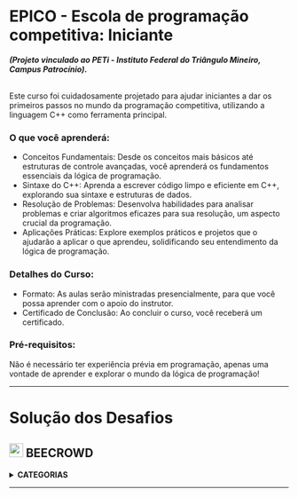 # EPICO - Escola de programação competitiva: Iniciante

<strong>
  <em>(Projeto vinculado ao PETi - Instituto Federal do Triângulo Mineiro, Campus Patrocínio).</em>
</strong> <br/><br/>


<p>
  Este curso foi cuidadosamente projetado para ajudar iniciantes a dar os primeiros passos no mundo da programação competitiva, utilizando a linguagem C++ como ferramenta principal.
</p>

### O que você aprenderá:

  <ul>
    <li>Conceitos Fundamentais: Desde os conceitos mais básicos até estruturas de controle avançadas, você aprenderá os fundamentos essenciais da lógica de programação.</li>
    <li>Sintaxe do C++: Aprenda a escrever código limpo e eficiente em C++, explorando sua sintaxe e estruturas de dados.</li>
    <li>Resolução de Problemas: Desenvolva habilidades para analisar problemas e criar algoritmos eficazes para sua resolução, um aspecto crucial da programação.</li>
    <li>Aplicações Práticas: Explore exemplos práticos e projetos que o ajudarão a aplicar o que aprendeu, solidificando seu entendimento da lógica de programação.</li>
  </ul>
  

### Detalhes do Curso:

<ul>
  <li>Formato: As aulas serão ministradas presencialmente, para que você possa aprender com o apoio do instrutor.</li>
  <li>Certificado de Conclusão: Ao concluir o curso, você receberá um certificado.</li>
</ul>

### Pré-requisitos:

<p>Não é necessário ter experiência prévia em programação, apenas uma vontade de aprender e explorar o mundo da lógica de programação!</p>

---

# Solução dos Desafios 

<div align="left">
    
## <img width="25" height="25" src="https://www.beecrowd.com.br/judge/favicon.ico?1635097036">  BEECROWD  <br>

</div>

<details>
    <summary><strong>CATEGORIAS</strong></summary>
    <details>
    <summary><strong>Iniciante</strong></summary>
    <br />
    <div align="left">
        <table border=1>
            <tr>
                <th colspan="5">Iniciante</th>
            </tr>
            <tr>
                <th colspan="5"></th>
            </tr>
            <tr>
                <th>PROBLEMA</th>
                <th align="center"><img src="https://img.shields.io/badge/c++-%2300599C.svg?style=for-the-badge&logo=c%2B%2B&logoColor=white" alt="C++"></img></th>
                <th align="center"><img src="https://img.shields.io/badge/YouTube-%23FF0000.svg?style=for-the-badge&logo=YouTube&logoColor=white alt="YouTube"></img></th>
            </tr>
            <tr>
                <td align="left">1000 - Hello World!</td>
                 <td align="center">  
                    <a href="https://github.com/eduardoamorim-dev/code-challenges/blob/main/beecrowd/1000-HelloWorld.cpp">
                        <img src="https://github.com/eduardoamorim-dev/code-challenges/assets/86995782/7b2ab23c-e012-4d3e-bf42-5d717b882fdd" width="38px""></img>
                    </a>
                 </td>
                 <td align="center">
                    <a href="https://www.youtube.com/watch?v=FCpWPfSjEJs">
                        <img src="https://github.com/eduardoamorim-dev/code-challenges/assets/86995782/7b2ab23c-e012-4d3e-bf42-5d717b882fdd" width="38px""></img>
                    </a>
                 </td>
                </tr>
                <tr>
            <tr>
               <td align="left">1001 - Extremamente Básico</td>
                  <td align="center">  
                    <a href="https://github.com/eduardoamorim-dev/code-challenges/blob/main/beecrowd/1001-ExtremamenteBasico.cpp">
                        <img src="https://github.com/eduardoamorim-dev/code-challenges/assets/86995782/7b2ab23c-e012-4d3e-bf42-5d717b882fdd" width="38px""></img>
                    </a>
                 </td>
                 <td align="center">
                    <a href="https://www.youtube.com/watch?v=2jjG7WtUaEA">
                        <img src="https://github.com/eduardoamorim-dev/code-challenges/assets/86995782/7b2ab23c-e012-4d3e-bf42-5d717b882fdd" width="38px""></img>
                    </a>
                 </td>
              </tr>
            <tr>
               <td align="left">1002 - Área do Círculo</td>
                  <td align="center"> 
                    <a href="https://github.com/eduardoamorim-dev/desafios-de-codigo/blob/main/beecrowd/1002-AreaDoCirculo.cpp">
                        <img src="https://github.com/eduardoamorim-dev/code-challenges/assets/86995782/7b2ab23c-e012-4d3e-bf42-5d717b882fdd" width="38px""></img>
                    </a>
                 </td>
                 <td align="center"> 
                <a href="https://www.youtube.com/watch?v=5o3mD8WglI4">
                        <img src="https://github.com/eduardoamorim-dev/code-challenges/assets/86995782/7b2ab23c-e012-4d3e-bf42-5d717b882fdd" width="38px""></img>
                    </a>
                 </td>
              </tr>
                    <tr>
               <td align="left">1003 - Soma Simples</td>
                  <td align="center">
                    <a href="https://github.com/eduardoamorim-dev/desafios-de-codigo/blob/main/beecrowd/1003%20-%20SomaSimples.cpp">
                        <img src="https://github.com/eduardoamorim-dev/code-challenges/assets/86995782/7b2ab23c-e012-4d3e-bf42-5d717b882fdd" width="38px""></img>
                    </a>
                 </td>
                 <td align="center"> 
                <a href="https://www.youtube.com/watch?v=tKEAf98g7bA&t=51s">
                        <img src="https://github.com/eduardoamorim-dev/code-challenges/assets/86995782/7b2ab23c-e012-4d3e-bf42-5d717b882fdd" width="38px""></img>
                    </a>
                 </td>
              </tr>
              <tr>
               <td align="left">1004 - Produto Simples</td>
                  <td align="center">
                    <a href="https://github.com/eduardoamorim-dev/desafios-de-codigo/blob/main/beecrowd/1004-ProdutoSimples.cpp">
                        <img src="https://github.com/eduardoamorim-dev/code-challenges/assets/86995782/7b2ab23c-e012-4d3e-bf42-5d717b882fdd" width="38px""></img>
                    </a>
                 </td>
                 <td align="center"> 
                <a href="https://www.youtube.com/watch?v=5bu7915oMw0">
                        <img src="https://github.com/eduardoamorim-dev/code-challenges/assets/86995782/7b2ab23c-e012-4d3e-bf42-5d717b882fdd" width="38px""></img>
                    </a>
                 </td>
              </tr>
                <tr>
               <td align="left">1005 - Média 1</td>
                  <td align="center">
                    <a href="https://github.com/eduardoamorim-dev/desafios-de-codigo/blob/main/beecrowd/1005-ProdutoSimples.cpp">
                        <img src="https://github.com/eduardoamorim-dev/code-challenges/assets/86995782/7b2ab23c-e012-4d3e-bf42-5d717b882fdd" width="38px""></img>
                    </a>
                 </td>
                 <td align="center"> 
                <a href="https://youtu.be/hxEvUKjY5Hs?si=96L7KHt9zDVpBHPz">
                        <img src="https://github.com/eduardoamorim-dev/code-challenges/assets/86995782/7b2ab23c-e012-4d3e-bf42-5d717b882fdd" width="38px""></img>
                 </a>
                 </td>
              </tr>
                            <tr>
               <td align="left">1006 - Média 2</td>
                  <td align="center">
<!--
                    <a href="https://github.com/eduardoamorim-dev/desafios-de-codigo/blob/main/beecrowd/1004-ProdutoSimples.cpp">
                        <img src="https://github.com/eduardoamorim-dev/code-challenges/assets/86995782/7b2ab23c-e012-4d3e-bf42-5d717b882fdd" width="38px""></img>
                    </a>
-->
                    <p>Em breve</p>
                 </td>
                 <td align="center"> 
<!--
                <a href="https://youtu.be/hxEvUKjY5Hs?si=96L7KHt9zDVpBHPz">
                        <img src="https://github.com/eduardoamorim-dev/code-challenges/assets/86995782/7b2ab23c-e012-4d3e-bf42-5d717b882fdd" width="38px""></img>
                 </a>
-->
                    <p>Em breve</p>
                 </td>
              </tr>
             </table>
         </div>
    </details>  
</details>

---

